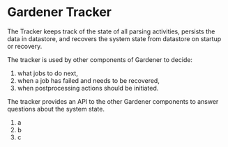 # Gardener Tracker

The Tracker keeps track of the state of all parsing activities, persists
the data in datastore, and recovers the system state from datastore on
startup or recovery.

The tracker is used by other components of Gardener to decide:

1. what jobs to do next,
1. when a job has failed and needs to be recovered,
1. when postprocessing actions should be initiated.

The tracker provides an API to the other Gardener components to answer
questions about the system state.

1. a
1. b
1. c
